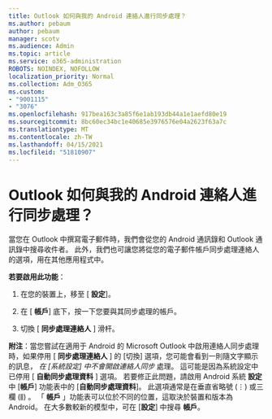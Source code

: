 ```yaml
---
title: Outlook 如何與我的 Android 連絡人進行同步處理？
ms.author: pebaum
author: pebaum
manager: scotv
ms.audience: Admin
ms.topic: article
ms.service: o365-administration
ROBOTS: NOINDEX, NOFOLLOW
localization_priority: Normal
ms.collection: Adm_O365
ms.custom:
- "9001115"
- "3076"
ms.openlocfilehash: 917bea163c3a85f6e1ab193db44a1e1aefd80e19
ms.sourcegitcommit: 8bc60ec34bc1e40685e3976576e04a2623f63a7c
ms.translationtype: MT
ms.contentlocale: zh-TW
ms.lasthandoff: 04/15/2021
ms.locfileid: "51810907"
---
```

# <a name="how-does-outlook-sync-with-my-android-contacts"></a>Outlook 如何與我的 Android 連絡人進行同步處理？

當您在 Outlook 中撰寫電子郵件時，我們會從您的 Android 通訊錄和 Outlook 通訊錄中搜尋收件者。 此外，我們也可讓您將從您的電子郵件帳戶同步處理連絡人的選項，用在其他應用程式中。 
 
**若要啟用此功能**：
 
1. 在您的裝置上，移至 [ **設定**]。

2. 在 [ **帳戶**] 底下，按一下您要與其同步處理的帳戶。

3. 切換 [ **同步處理連絡人** ] 滑杆。
 
**附注**：當您嘗試在適用于 Android 的 Microsoft Outlook 中啟用連絡人同步處理時，如果停用 [ **同步處理連絡人** ] 的 [切換] 選項，您可能會看到一則隨文字顯示的訊息， *在 [系統設定] 中不會開啟連絡人同步* 處理。 這可能是因為系統設定中已停用 [ **自動同步處理資料** ] 選項。 若要修正此問題，請啟用 Android 系統 **設定** 中 [**帳戶**] 功能表中的 [**自動同步處理資料**]。 此選項通常是在垂直省略號 (⋮) 或三欄 (⫼) 。 「  **帳戶** 」功能表可以位於不同的位置，這取決於裝置和版本為 Android。 在大多數較新的模型中，可在 [**設定**] 中搜尋 **帳戶**。